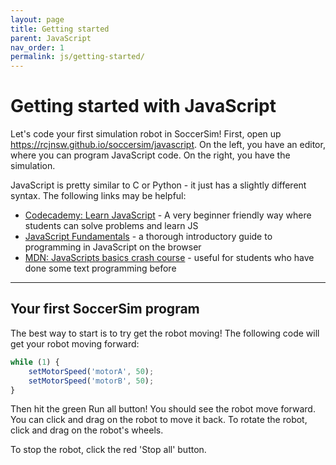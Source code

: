 ```yaml
---
layout: page
title: Getting started
parent: JavaScript
nav_order: 1
permalink: js/getting-started/
---
```


# Getting started with JavaScript
Let's code your first simulation robot in SoccerSim! First, open up https://rcjnsw.github.io/soccersim/javascript. On the left, you have an editor, where you can program JavaScript code. On the right, you have the simulation.

JavaScript is pretty similar to C or Python - it just has a slightly different syntax. The following links may be helpful:

* [Codecademy: Learn JavaScript](https://www.codecademy.com/learn/introduction-to-javascript) - A very beginner friendly way where students can solve problems and learn JS
* [JavaScript Fundamentals](https://javascript.info/first-steps) - a thorough introductory guide to programming in JavaScript on the browser
* [MDN: JavaScripts basics crash course](https://developer.mozilla.org/en-US/docs/Learn/Getting_started_with_the_web/JavaScript_basics#Language_basics_crash_course) - useful for students who have done some text programming before

----

## Your first SoccerSim program
The best way to start is to try get the robot moving! The following code will get your robot moving forward:

```js
while (1) {
    setMotorSpeed('motorA', 50);
    setMotorSpeed('motorB', 50);
}
````

Then hit the green Run all button! You should see the robot move forward. You can click and drag on the robot to move it back. To rotate the robot, click and drag on the robot's wheels.

To stop the robot, click the red 'Stop all' button. 
